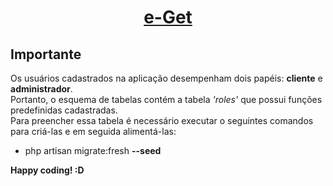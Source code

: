 <h1 align="center"><a href="https://www.e-get.com.br/" target="_blank">e-Get</a></h1>

## Importante

Os usuários cadastrados na aplicação desempenham dois papéis: <b>cliente</b> e <b>administrador</b>.<br>
Portanto, o esquema de tabelas contém a tabela <i>'roles'</i> que possui funções predefinidas cadastradas.<br>
Para preencher essa tabela é necessário executar o seguintes comandos para criá-las e em seguida alimentá-las:

-   php artisan migrate:fresh <b>--seed<b/>

Happy coding! :D
